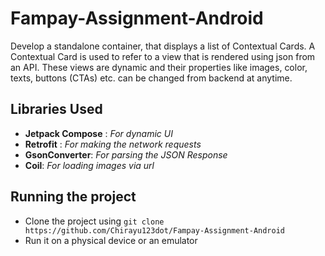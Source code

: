 # Fampay-Assignment-Android
Develop a standalone container, that displays a list of Contextual Cards. A Contextual Card is used to refer to a view that is rendered using json from an API. These views are dynamic and their properties like images, color, texts, buttons (CTAs) etc. can be changed from backend at anytime.

## Libraries Used
- __Jetpack Compose__ : _For dynamic UI_
- __Retrofit__ : _For making the network requests_
- __GsonConverter__: _For parsing the JSON Response_
- __Coil__: _For loading images via url_

## Running the project
- Clone the project using `git clone https://github.com/Chirayu123dot/Fampay-Assignment-Android`
- Run it on a physical device or an emulator


